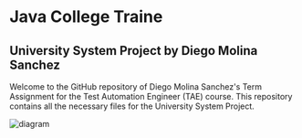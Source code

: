 # Java College Traine
## University System Project by Diego Molina Sanchez

Welcome to the GitHub repository of Diego Molina Sanchez's Term Assignment for the Test Automation Engineer (TAE) course. This repository contains all the necessary files for the University System Project.

![diagram](https://github.com/dimolinas/java-college-traine/assets/55567041/6ec288b1-89da-48ae-84a1-632335da206a)

